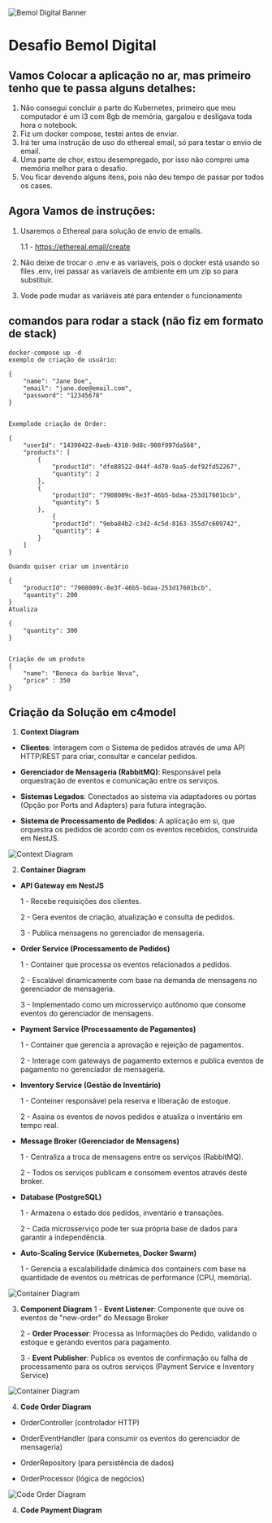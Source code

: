 ![Bemol Digital Banner](https://raw.githubusercontent.com/jnerydesigner/challenge-bemol/main/assets/bemoldigital-banner.png)

# Desafio Bemol Digital

## Vamos Colocar a aplicação no ar, mas primeiro tenho que te passa alguns detalhes:
1. Não consegui concluir a parte do Kubernetes, primeiro que meu computador é um i3 com 8gb de memória, gargalou e desligava toda hora o notebook.
2. Fiz um docker compose, testei antes de enviar.
3. Irá ter uma instrução de uso do ethereal email, só para testar o envio de email.
4. Uma parte de chor, estou desempregado, por isso não comprei uma memória melhor para o desafio.
5. Vou ficar devendo alguns itens, pois não deu tempo de passar por todos os cases.

## Agora Vamos de instruções:
1. Usaremos o Ethereal para solução de envio de emails.

    1.1 - https://ethereal.email/create
2. Não deixe de trocar o .env e as variaveis, pois o docker está usando so files .env, irei passar as variaveis de ambiente em um zip so para substituir.
3. Vode pode mudar as variáveis até para entender o funcionamento

## comandos para rodar a stack (não fiz em formato de stack)
```
docker-compose up -d
exemplo de criação de usuário:

{
	"name": "Jane Doe",
	"email": "jane.doe@email.com",
	"password": "12345678"
}


Exemplode criação de Order:

{
	"userId": "14390422-0aeb-4318-9d8c-908f997da560",
	"products": [
		{
			"productId": "dfe88522-044f-4d78-9aa5-def92fd52267",
			"quantity": 2
		},
		{
			"productId": "7908009c-8e3f-46b5-bdaa-253d17601bcb",
			"quantity": 5
		},
			{
			"productId": "9eba84b2-c3d2-4c5d-8163-355d7c609742",
			"quantity": 4
		}
	]
}

Quando quiser criar um inventário

{
	"productId": "7908009c-8e3f-46b5-bdaa-253d17601bcb",
	"quantity": 200
}
Atualiza

{
	"quantity": 300
}


Criação de um produto
{
	"name": "Boneca da barbie Nova",
	"price" : 350	
}
```




## Criação da Solução em c4model

1. **Context Diagram**

* **Clientes**: Interagem com o Sistema de pedidos através de uma API HTTP/REST para criar, consultar e cancelar pedidos.

* **Gerenciador de Mensageria (RabbitMQ)**: Responsável pela orquestração de eventos e comunicação entre os serviços.

* **Sistemas Legados**: Conectados ao sistema via adaptadores ou portas (Opção por Ports and Adapters) para futura integração.

* **Sistema de Processamento de Pedidos**: A aplicação em si, que orquestra os pedidos de acordo com os eventos recebidos, construida em NestJS.

![Context Diagram](https://raw.githubusercontent.com/jnerydesigner/challenge-bemol/main/assets/diagrams/out/n1-context/Context.png)



2. **Container Diagram**

* **API Gateway em NestJS**

    1 - Recebe requisições dos clientes.

    2 - Gera eventos de criação, atualização e consulta de pedidos.

    3 - Publica mensagens no gerenciador de mensageria.

* **Order Service (Processamento de Pedidos)** 

    1 - Container que processa os eventos relacionados a pedidos.

    2 - Escalável dinamicamente com base na demanda de mensagens no gerenciador de mensageria.

    3 - Implementado como um microsserviço autônomo que consome eventos do gerenciador de mensagens.

* **Payment Service (Processamento de Pagamentos)** 

    1 - Container que gerencia a aprovação e rejeição de pagamentos.

    2 - Interage com gateways de pagamento externos e publica eventos de pagamento no gerenciador de mensageria.

* **Inventory Service (Gestão de Inventário)** 

    1 - Conteiner responsável pela reserva e liberação de estoque.


    2 - Assina os eventos de novos pedidos e atualiza o inventário em tempo real.

* **Message Broker (Gerenciador de Mensagens)** 

    1 - Centraliza a troca de mensagens entre os serviços (RabbitMQ).


    2 - Todos os serviços publicam e consomem eventos através deste broker.

* **Database (PostgreSQL)** 

    1 - Armazena o estado dos pedidos, inventário e transações.


    2 - Cada microsserviço pode ter sua própria base de dados para garantir a independência.

* **Auto-Scaling Service (Kubernetes, Docker Swarm)** 

    1 - Gerencia a escalabilidade dinâmica dos containers com base na quantidade de eventos ou métricas de performance (CPU, memória).


![Container Diagram](https://raw.githubusercontent.com/jnerydesigner/challenge-bemol/main/assets/diagrams/out/n2-container/Container%20n2.png)


3. **Component Diagram**
    1 - **Event Listener**: Componente que ouve os eventos de "new-order" do Message Broker

    2 - **Order Processor**: Processa as Informações do Pedido, validando o estoque e gerando eventos para pagamento.

    3 - **Event Publisher**: Publica os eventos de confirmação ou falha de processamento para os outros serviços (Payment Service e Inventory Service)


![Container Diagram](https://raw.githubusercontent.com/jnerydesigner/challenge-bemol/main/assets/diagrams/out/n3-component/Component%20n3.png)

4. **Code Order Diagram**

* OrderController (controlador HTTP)

* OrderEventHandler (para consumir os eventos do gerenciador de mensageria)

* OrderRepository (para persistência de dados)

* OrderProcessor (lógica de negócios)


![Code Order Diagram](https://raw.githubusercontent.com/jnerydesigner/challenge-bemol/main/assets/diagrams/out/n4-code-order/Code%20n4.png)

4. **Code Payment Diagram**


